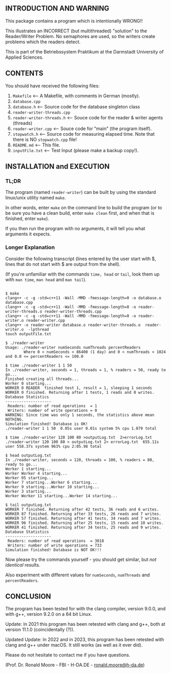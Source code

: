 ## INTRODUCTION AND WARNING

This package contains a program which is intentionally WRONG!!

This illustrates an INCORRECT (but multithreaded) "solution" to 
the Reader/Writer Problem.  No semaphores are used, so the writers 
create problems which the readers detect.

This is part of the Betriebssystem Praktikum at the 
Darmstadt University of Applied Sciences.
 
## CONTENTS

You should have received the following files:

  1.  `Makefile`			      <-- A Makefile, with comments in German (mostly).
  2.  `database.cpp`
  3.  `database.h`              <-- Source code for the database singleton class
  4.  `reader-writer-threads.cpp`
  5.  `reader-writer-threads.h` <-- Souce code for the reader & writer agents (threads)
  6.  `reader-writer.cpp`       <-- Souce code for "main" (the program itself).
  7.  `stopwatch.h`             <-- Source code for measuring elapsed time. 
                                Note that there is NO `stopwatch.cpp` file!
  8.  `README.md`               <--  This file.
  9.  `inputFile.txt`           <-- Test Input (please make a backup copy!).


## INSTALLATION and EXECUTION

### TL;DR

The program (named `reader-writer`) can be built by using the standard linux/unix utility named `make`. 

In other words, enter `make` on the command line to build the program (or to be sure you have a clean build, enter `make clean` first, and when that is finished, enter `make`).

If you then run the program with no arguments, 
it will tell you what arguments it expects.


### Longer Explanation

Consider the following transcript (lines entered by the user start with $,
lines that do not start with $ are output from the shell).

(If you're unfamiliar with the commands `time, head` or `tail`, 
look them up with `man time`, `man head` and `man tail`).


```console

$ make
clang++ -c -g -std=c++11 -Wall -MMD -fmessage-length=0 -o database.o database.cpp
clang++ -c -g -std=c++11 -Wall -MMD -fmessage-length=0 -o reader-writer-threads.o reader-writer-threads.cpp
clang++ -c -g -std=c++11 -Wall -MMD -fmessage-length=0 -o reader-writer.o reader-writer.cpp
clang++ -o reader-writer database.o reader-writer-threads.o  reader-writer.o  -lpthread
touch outputFile.txt

$ ./reader-writer
Usage: ./reader-writer numSeconds numThreads percentReaders
        Where 0 < numSeconds < 86400 (1 day) and 0 < numThreads < 1024 and 0.0 <= percentReaders <= 100.0

$ time ./reader-writer 1 1 50
In ./reader-writer, seconds = 1, threads = 1, % readers = 50, ready to go...
Finished creating all threads...
Worker 0 starting...
WORKER 0 READER  finished test 1, result = 1, sleeping 1 seconds
WORKER 0 finished. Returning after 1 tests, 1 reads and 0 writes.
Database Statistics
--------------------
 Readers: number of read operations  = 1
 Writers: number of write operations = 0
WARNING: Since time was only 1 seconds, the statistics above mean NOTHING.
Simulation finished! Database is OK!
./reader-writer 1 1 50  0.05s user 0.01s system 5% cpu 1.079 total

$ time ./reader-writer 120 100 80 >outputLog.txt  2>errorLog.txt
./reader-writer 120 100 80 > outputLog.txt 2> errorLog.txt  655.11s user 558.37s system 963% cpu 2:05.98 total

$ head outputLog.txt
In ./reader-writer, seconds = 120, threads = 100, % readers = 80, ready to go...
Worker 1 starting...
Worker Worker 4 starting...
Worker 05 starting...
Worker 7 starting...Worker 6 starting...
Worker 9 starting...Worker 10 starting...
Worker 3 starting...
Worker Worker 11 starting...Worker 14 starting...

$ tail outputLog.txt 
WORKER 7 finished. Returning after 42 tests, 36 reads and 6 writes.
WORKER 87 finished. Returning after 33 tests, 26 reads and 7 writes.
WORKER 57 finished. Returning after 41 tests, 34 reads and 7 writes.
WORKER 96 finished. Returning after 25 tests, 15 reads and 10 writes.
WORKER 41 finished. Returning after 34 tests, 25 reads and 9 writes.
Database Statistics
--------------------
 Readers: number of read operations  = 3018
 Writers: number of write operations = 733
Simulation finished! Database is NOT OK!!!

```

Now please try the commands yourself - you should get similar, but _not identical_ results. 

Also experiment with different values for `numSeconds`, `numThreads` and `percentReaders`.


## CONCLUSION

The program has been tested for with the clang compiler, version 9.0.0, 
and with g++, version 9.2.0 on a 64 bit Linux.  

Update: In 2021 this program has been retested with clang and g++, both at version 11.1.0 (coincidentally (?)).

Updated Update: In 2022 and in 2023, this program has been retested with clang and g++ under macOS.  It still works (as well as it ever did).

Please do not hesitate to contact me if you have questions.

(Prof. Dr. Ronald Moore - FBI - H-DA.DE - <ronald.moore@h-da.de>)
